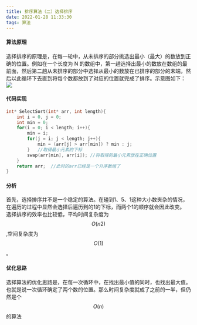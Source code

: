 ```yaml
---
title: 排序算法（二）选择排序
date: 2022-01-28 11:33:30
tags: 算法
---
```


#### 算法原理

选择排序的原理是，在每一轮中，从未排序的部分挑选出最小（最大）的数放到正确的位置。例如在一个长度为 N 的数组中，第一趟选择出最小的数放在数组的最前面，然后第二趟从未排序的部分中选择从最小的数放在已排序的部分的末端，然后以此循环下去直到将每个数都放到了对应的位置就完成了排序。示意图如下：
![](https://kylinnnnn.github.io/img/20220128-排序算法-选择排序01)

#### 代码实现

```c++
int* SelectSort(int* arr, int length){
    int i = 0, j = 0;
    int min = 0;
    for(i = 0; i < length; i++){
        min = i;
        for(j = i; j < length; j++){
            min = (arr[j] > arr[min]) ? min : j;
        }   //取得最小元素的下标
        swap(arr[min], arr[i]); //将取得的最小元素放在正确位置
    }
    return arr;  //此时的arr已经是一个升序数组了
}
```

#### 分析
首先，选择排序并不是一个稳定的算法。在碰到1、5、1这种大小数夹杂的情况，在遍历的过程中显然会选择后遍历到的1的下标，而两个1的顺序就会因此改变。
选择排序的效率也比较低，平均时间复杂度为$$O(n2)$$,空间复杂度为$$O(1)$$。

#### 优化思路
选择算法的优化思路是，在每一次循环中，在找出最小值的同时，也找出最大值。也就是说一次循环确定了两个数的位置。那么时间复杂度就成了之前的一半，但仍然是个$$O(n)$$的算法